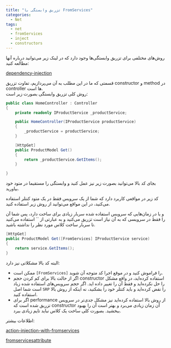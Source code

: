 ```yaml
---
title: "تزریق وابستگی با FromServices"
categories:
  - Net
tags:
  - net
  - fromServices
  - inject
  - constructors
---
```


روش‌های مختلفی برای تزریق وابستگی‌ها وجود دارد که در لینک زیر می‌توانید درباره آنها مطالعه کنید:  

[dependency-injection](https://docs.microsoft.com/en-us/dotnet/core/extensions/dependency-injection)  

قسمتی که ما در این مطلب به آن می‌پردازیم، تفاوت تزریق constructor و method در controller ها است.  
روش کلی تزریق وابستگی بصورت زیر است:  

```c#
public class HomeController : Controller
{
    private readonly IProductService _productService;

    public HomeController(IProductService productService)
    {
        _productService = productService;
    }

    [HttpGet]
    public ProductModel Get()
    {
        return _productService.GetItems();
    }

}
```

بجای کد بالا می‌توانید بصورت زیر نیز عمل کنید و وابستگی را مستقیما در متود خود بیاورید.  

کد زیر در مواقعی کاربرد دارد که شما از یک سرویس فقط در یک متود کنتلر استفاده می‌کنید، در این مواقع می‌توانید از روش زیر استفاده کنید.  

و یا در زمان‌هایی که سرویس استفاده شده سربار زیادی برای ساخت دارد، پس شما آن را فقط در سرویسی که به آن نیاز است تزریق می‌کنید و به عبارتی از `` استفاده می‌کنید تا سربار ساخت کلاس مورد نظر را نداشته باشید.  

```c#
[HttpGet]
public ProductModel Get([FromServices] IProductService service)
{
    return service.GetItems();
}
```

البته کد بالا مشکلاتی نیز دارد:  

  - ممکن است `[FromServices]` را فراموش کنید و در موقع اجرا کد متوجه آن شوید.
  - اگر از حالت بالا برای کم کردن حجم constructor استفاده کرده‌اید، در واقع مشکل را حل نکرده‌اید و فقط آن را تغییر داده اید. اگر حجم سرویس‌های استفاده شده زیاد است شما اصل `SRP` را نقض کرده‌اید و باید کنتلر خود را بشکنید، نه اینکه از روش بالا استفاده کنید.
  - اگر برای performance از روش بالا استفاده کرده‌اید نیز مشکل جدی‌تر در سرویس تزریق شده است که constructor آن زمان زیادی می‌برد و بهتر است آن را بهبود ببخشید. بصورت کلی ساخت یک کلاس نباید تایم زیادی ببرد.


اطلاعات بیشتر:  

[action-injection-with-fromservices](https://docs.microsoft.com/en-us/aspnet/core/mvc/controllers/dependency-injection?view=aspnetcore-6.0#action-injection-with-fromservices)  

[fromservicesattribute](https://docs.microsoft.com/en-us/dotnet/api/microsoft.aspnetcore.mvc.fromservicesattribute?view=aspnetcore-6.0)  